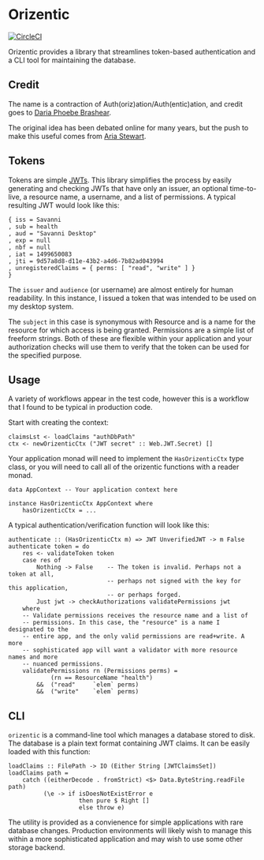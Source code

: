 # Orizentic

[![CircleCI](https://circleci.com/gh/luminescent-dreams/orizentic/tree/sol.svg?style=svg)](https://circleci.com/gh/luminescent-dreams/orizentic/tree/sol)

Orizentic provides a library that streamlines token-based authentication and a CLI tool for maintaining the database.

## Credit

The name is a contraction of Auth(oriz)ation/Auth(entic)ation, and credit goes to [Daria Phoebe Brashear](https://github.com/dariaphoebe).

The original idea has been debated online for many years, but the push to make this useful comes from [Aria Stewart](https://github.com/aredridel).

## Tokens

Tokens are simple [JWTs](https://jwt.io/). This library simplifies the process by easily generating and checking JWTs that have only an issuer, an optional time-to-live, a resource name, a username, and a list of permissions. A typical resulting JWT would look like this:

    { iss = Savanni
    , sub = health
    , aud = "Savanni Desktop"
    , exp = null
    , nbf = null
    , iat = 1499650083
    , jti = 9d57a8d8-d11e-43b2-a4d6-7b82ad043994
    , unregisteredClaims = { perms: [ "read", "write" ] }
    }

The `issuer` and `audience` (or username) are almost entirely for human readability. In this instance, I issued a token that was intended to be used on my desktop system.

The `subject` in this case is synonymous with Resource and is a name for the resource for which access is being granted. Permissions are a simple list of freeform strings. Both of these are flexible within your application and your authorization checks will use them to verify that the token can be used for the specified purpose.

## Usage

A variety of workflows appear in the test code, however this is a workflow that I found to be typical in production code.

Start with creating the context:

```
claimsLst <- loadClaims "authDbPath"
ctx <- newOrizenticCtx ("JWT secret" :: Web.JWT.Secret) []
```

Your application monad will need to implement the `HasOrizenticCtx` type class, or you will need to call all of the orizentic functions with a reader monad.

```
data AppContext -- Your application context here

instance HasOrizenticCtx AppContext where
    hasOrizenticCtx = ...
```

A typical authentication/verification function will look like this:

```
authenticate :: (HasOrizenticCtx m) => JWT UnverifiedJWT -> m False
authenticate token = do
    res <- validateToken token
    case res of
        Nothing -> False    -- The token is invalid. Perhaps not a token at all,
                            -- perhaps not signed with the key for this application,
                            -- or perhaps forged.
        Just jwt -> checkAuthorizations validatePermissions jwt
    where
    -- Validate permissions receives the resource name and a list of
    -- permissions. In this case, the "resource" is a name I designated to the
    -- entire app, and the only valid permissions are read+write. A more
    -- sophisticated app will want a validator with more resource names and more
    -- nuanced permissions.
    validatePermissions rn (Permissions perms) =
            (rn == ResourceName "health")
        &&  ("read"     `elem` perms)
        &&  ("write"    `elem` perms)
```

## CLI

`orizentic` is a command-line tool which manages a database stored to disk. The database is a plain text format containing JWT claims. It can be easily loaded with this function:

```
loadClaims :: FilePath -> IO (Either String [JWTClaimsSet])
loadClaims path =
    catch ((eitherDecode . fromStrict) <$> Data.ByteString.readFile path)
          (\e -> if isDoesNotExistError e
                    then pure $ Right []
                    else throw e)
```

The utility is provided as a convienence for simple applications with rare database changes. Production environments will likely wish to manage this within a more sophisticated application and may wish to use some other storage backend.

